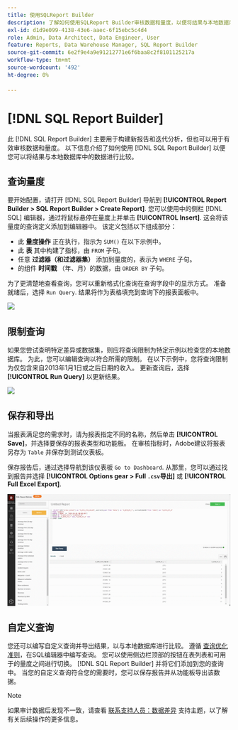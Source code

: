 ```yaml
---
title: 使用SQLReport Builder
description: 了解如何使用SQLReport Builder审核数据和量度，以便将结果与本地数据库中的数据进行比较。
exl-id: d1d9e099-4138-43e6-aaec-6f15ebc5c4d4
role: Admin, Data Architect, Data Engineer, User
feature: Reports, Data Warehouse Manager, SQL Report Builder
source-git-commit: 6e2f9e4a9e91212771e6f6baa8c2f8101125217a
workflow-type: tm+mt
source-wordcount: '492'
ht-degree: 0%

---
```


# [!DNL SQL Report Builder]

此 [!DNL SQL Report Builder] 主要用于构建新报告和迭代分析，但也可以用于有效审核数据和量度。 以下信息介绍了如何使用 [!DNL SQL Report Builder] 以便您可以将结果与本地数据库中的数据进行比较。

## 查询量度

要开始配置，请打开 [!DNL SQL Report Builder] 导航到 **[!UICONTROL Report Builder > SQL Report Builder > Create Report]**. 您可以使用中的侧栏 [!DNL SQL] 编辑器，通过将鼠标悬停在量度上并单击 **[!UICONTROL Insert]**. 这会将该量度的查询定义添加到编辑器中。 该定义包括以下组成部分：

- 此 **量度操作** 正在执行，指示为 `SUM()` 在以下示例中。
- 此 **表** 其中构建了指标，由 `FROM` 子句。
- 任意 **过滤器（和过滤器集）** 添加到量度的，表示为 `WHERE` 子句。
- 的组件 **时间戳** （年、月）的数据，由 `ORDER BY` 子句。

为了更清楚地查看查询，您可以重新格式化查询在查询字段中的显示方式。 准备就绪后，选择 `Run Query`. 结果将作为表格填充到查询下的报表面板中。

![](../../assets/run-query-results.gif)

## 限制查询

如果您尝试查明特定差异或数据集，则应将查询限制为特定示例以检查您的本地数据库。 为此，您可以编辑查询以符合所需的限制。 在以下示例中，您将查询限制为仅包含来自2013年1月1日或之后日期的收入。 更新查询后，选择 **[!UICONTROL Run Query]** 以更新结果。

![](../../assets/restricting-query.gif)

## 保存和导出

当报表满足您的需求时，请为报表指定不同的名称，然后单击 **[!UICONTROL Save]**，并选择要保存的报表类型和功能板。 在审核指标时，Adobe建议将报表另存为 `Table` 并保存到测试仪表板。

保存报告后，通过选择导航到该仪表板 `Go to Dashboard`. 从那里，您可以通过找到报告并选择 **[!UICONTROL Options gear > Full `.csv`导出]** 或 **[!UICONTROL Full Excel Export]**.

![](../../assets/export-dboard-data.gif)

## 自定义查询

您还可以编写自定义查询并导出结果，以与本地数据库进行比较。 遵循 [查询优化准则](../../best-practices/optimizing-your-sql-queries.md)，在SQL编辑器中编写查询。 您可以使用侧边栏顶部的按钮在表列表和可用于的量度之间进行切换。 [!DNL SQL Report Builder] 并将它们添加到您的查询中。 当您的自定义查询符合您的需要时，您可以保存报告并从功能板导出该数据。

>[!NOTE]
>
>如果审计数据后发现不一致，请查看 [联系支持人员：数据差异](https://experienceleague.adobe.com/docs/commerce-knowledge-base/kb/troubleshooting/miscellaneous/mbi-data-discrepancies.html) 支持主题，以了解有关后续操作的更多信息。

